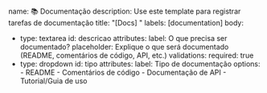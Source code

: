 name: 📚 Documentação
description: Use este template para registrar tarefas de documentação
title: "[Docs] "
labels: [documentation]
body:
  - type: textarea
    id: descricao
    attributes:
      label: O que precisa ser documentado?
      placeholder: Explique o que será documentado (README, comentários de código, API, etc.)
    validations:
      required: true
  - type: dropdown
    id: tipo
    attributes:
      label: Tipo de documentação
      options:
        - README
        - Comentários de código
        - Documentação de API
        - Tutorial/Guia de uso
